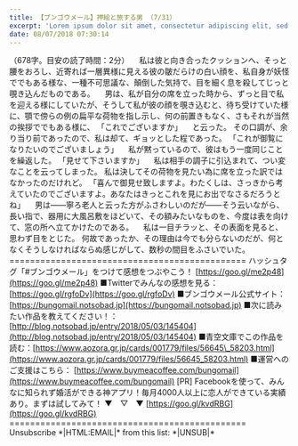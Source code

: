 ```yaml
---
title: 【ブンゴウメール】押絵と旅する男 （7/31）
excerpt: 'Lorem ipsum dolor sit amet, consectetur adipiscing elit, sed do eiusmod tempor incididunt ut labore et dolore magna aliqua. Praesent elementum facilisis leo vel fringilla est ullamcorper eget. At imperdiet dui accumsan sit amet nulla facilisi morbi tempus.'
date: 08/07/2018 07:30:14
---
```


（678字。目安の読了時間：2分） 　私は彼と向き合ったクッションへ、そっと腰をおろし、近寄れば一層異様に見える彼の皺だらけの白い顔を、私自身が妖怪ででもある様な、一種不可思議な、顛倒した気持で、目を細く息を殺してじっと覗き込んだものである。 　男は、私が自分の席を立った時から、ずっと目で私を迎える様にしていたが、そうして私が彼の顔を覗き込むと、待ち受けていた様に、顎で傍らの例の扁平な荷物を指し示し、何の前置きもなく、さもそれが当然の挨拶ででもある様に、 「これでございますか」 　と云った。 その口調が、余り当り前であったので、私は却て、ギョッとした程であった。 「これが御覧になりたいのでございましょう」 　私が黙っているので、彼はもう一度同じことを繰返した。 「見せて下さいますか」 　私は相手の調子に引込まれて、つい変なことを云ってしまった。 私は決してその荷物を見たい為に席を立った訳ではなかったのだけれど。 「喜んで御見せ致しますよ。わたくしは、さっきから考えていたのでございますよ。あなたはきっとこれを見にお出でなさるだろうとね」 　男は――寧ろ老人と云った方がふさわしいのだが――そう云いながら、長い指で、器用に大風呂敷をほどいて、その額みたいなものを、今度は表を向けて、窓の所へ立てかけたのである。 　私は一目チラッと、その表面を見ると、思わず目をとじた。 何故であったか、その理由は今でも分らないのだが、何となくそうしなければならぬ感じがして、数秒の間目をふさいでいた。 ============================================== ハッシュタグ「#ブンゴウメール」をつけて感想をつぶやこう！ [https://goo.gl/me2p48](https://goo.gl/me2p48) ■Twitterでみんなの感想を見る：[https://goo.gl/rgfoDv](https://goo.gl/rgfoDv) ■ブンゴウメール公式サイト：[https://bungomail.notsobad.jp](https://bungomail.notsobad.jp) ■次に読みたい作品を教えてください！：[http://blog.notsobad.jp/entry/2018/05/03/145404](http://blog.notsobad.jp/entry/2018/05/03/145404) ■青空文庫でこの作品を読む：[https://www.aozora.gr.jp/cards/001779/files/56645\_58203.html](https://www.aozora.gr.jp/cards/001779/files/56645_58203.html) ■運営へのご支援はこちら： [https://www.buymeacoffee.com/bungomail](https://www.buymeacoffee.com/bungomail) \[PR\] Facebookを使って、みんなに知られず婚活ができる神アプリ！毎月4000人以上に恋人ができている実績あり。まずは試してみて！ ▼　▽　▼ [https://goo.gl/kvdRBG](https://goo.gl/kvdRBG) ============================================== Unsubscribe \*|HTML:EMAIL|\* from this list: \*|UNSUB|\*